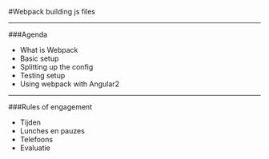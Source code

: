 #Webpack 
 building js files
 
---
###Agenda
- What is Webpack
- Basic setup
- Splitting up the config
- Testing setup
- Using webpack with Angular2
 
 ---
 
 ###Rules of engagement
 - Tijden
 - Lunches en pauzes
 - Telefoons
 - Evaluatie
 
 